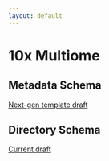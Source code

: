 ```yaml
---
layout: default
---
```


# 10x Multiome

## Metadata Schema
[Next-gen template draft](https://docs.google.com/spreadsheets/d/1YNyMWvDTZzuj8m4fgdwLI6Wht1C3zb_s2kTONEVkZmo)

## Directory Schema
[Current draft](https://docs.google.com/spreadsheets/d/10Om2iinTwfLn1ySWtovmcm35cQnyg0Pm-rRd0a-eMjc)
